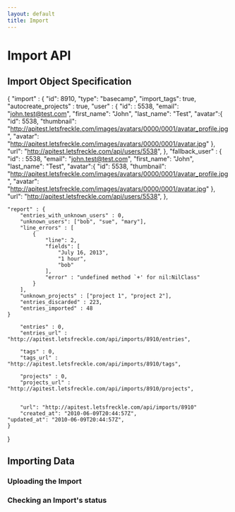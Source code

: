 ```yaml
---
layout: default
title: Import
---
```

# Import API

## Import Object Specification

{
	"import" : {
		"id": 8910,
		"type": "basecamp",
		"import_tags": true,
		"autocreate_projects" : true,
		"user" : {
	    	"id": : 5538,
	    	"email": "john.test@test.com",
	    	"first_name": "John",
	    	"last_name": "Test",
	    	"avatar":{
	    		"id": 5538,
	    		"thumbnail": "http://apitest.letsfreckle.com/images/avatars/0000/0001/avatar_profile.jpg",
  				"avatar": "http://apitest.letsfreckle.com/images/avatars/0000/0001/avatar.jpg"
	    	},
	    	"url": "http://apitest.letsfreckle.com/api/users/5538",
    },
		"fallback_user" : {
	    	"id": : 5538,
	    	"email": "john.test@test.com",
	    	"first_name": "John",
	    	"last_name": "Test",
	    	"avatar":{
	    		"id": 5538,
	    		"thumbnail": "http://apitest.letsfreckle.com/images/avatars/0000/0001/avatar_profile.jpg",
  				"avatar": "http://apitest.letsfreckle.com/images/avatars/0000/0001/avatar.jpg"
	    	},
	    	"url": "http://apitest.letsfreckle.com/api/users/5538",
    },

    "report" : {
    	"entries_with_unknown_users" : 0,
    	"unknown_users": ["bob", "sue", "mary"],
    	"line_errors" : [
    		{
    			"line": 2,
    			"fields": [
    				"July 16, 2013",
    				"1 hour",
    				"bob"
    			],
    			"error" : "undefined method `+' for nil:NilClass"
    		}
    	],
    	"unknown_projects" : ["project 1", "project 2"],
    	"entries_discarded" : 223,
    	"entries_imported" : 48
    }

		"entries" : 0,
		"entries_url" : "http://apitest.letsfreckle.com/api/imports/8910/entries",

		"tags" : 0,
		"tags_url" : "http://apitest.letsfreckle.com/api/imports/8910/tags",

		"projects" : 0,
		"projects_url" : "http://apitest.letsfreckle.com/api/imports/8910/projects",


		"url": "http://apitest.letsfreckle.com/api/imports/8910"
		"created_at": "2010-06-09T20:44:57Z",
    "updated_at": "2010-06-09T20:44:57Z",
	}
}

## Importing Data
### Uploading the Import
### Checking an Import's status